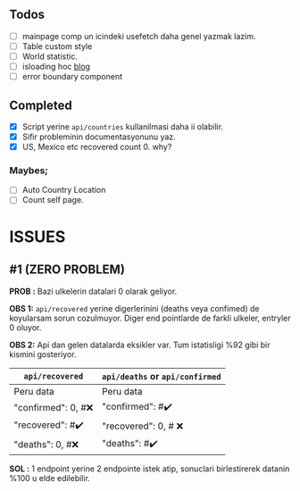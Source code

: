 ## Todos

- [ ] mainpage comp un icindeki usefetch daha genel yazmak lazim.
- [ ] Table custom style
- [ ] World statistic.
- [ ] isloading hoc [blog](https://blog.bitsrc.io/building-a-universal-higher-order-component-page-loader-for-your-react-app-46d74f7a6958)
- [ ] error boundary component

## Completed

- [x] Script yerine `api/countries` kullanilmasi daha ii olabilir.
- [x] Sifir probleminin documentasyonunu yaz.
- [x] US, Mexico etc recovered count 0. why?

### Maybes;

- [ ] Auto Country Location
- [ ] Count self page.

# ISSUES

## #1 (ZERO PROBLEM)

**PROB :** Bazi ulkelerin datalari 0 olarak geliyor.

**OBS 1:** `api/recovered` yerine digerlerinini (deaths veya confimed) de koyularsam sorun cozulmuyor. Diger end pointlarde de farkli ulkeler, entryler 0 oluyor.

**OBS 2:** Api dan gelen datalarda eksikler var. Tum istatisligi %92 gibi bir kismini gosteriyor.

| `api/recovered`                  | `api/deaths` or `api/confirmed`  |
| -------------------------------- | :------------------------------- |
| Peru data                        | Peru data                        |
| "confirmed": 0, #:x:             | "confirmed": #:heavy_check_mark: |
| "recovered": #:heavy_check_mark: | "recovered": 0, # :x:            |
| "deaths": 0, #:x:                | "deaths": #:heavy_check_mark:    |

**SOL :** 1 endpoint yerine 2 endpointe istek atip, sonuclari birlestirerek datanin %100 u elde edilebilir.
